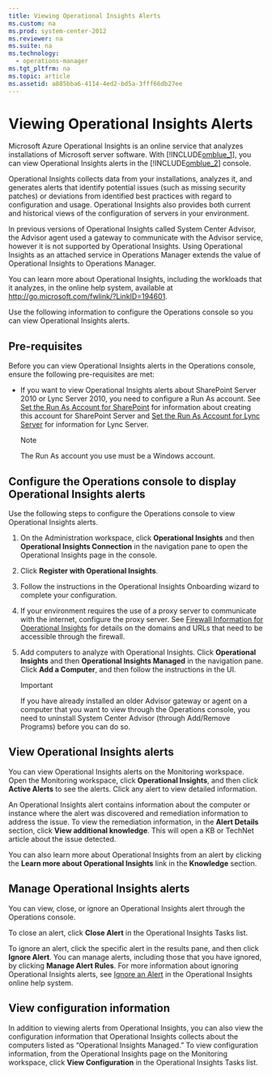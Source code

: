 ```yaml
---
title: Viewing Operational Insights Alerts
ms.custom: na
ms.prod: system-center-2012
ms.reviewer: na
ms.suite: na
ms.technology: 
  - operations-manager
ms.tgt_pltfrm: na
ms.topic: article
ms.assetid: a885bba6-4114-4ed2-bd5a-3fff66db27ee
---
```

# Viewing Operational Insights Alerts
Microsoft Azure Operational Insights is an online service that analyzes installations of Microsoft server software. With [!INCLUDE[omblue_1](./Token/omblue_1_md.md)], you can view Operational Insights alerts in the [!INCLUDE[omblue_2](./Token/omblue_2_md.md)] console.

Operational Insights collects data from your installations, analyzes it, and generates alerts that identify potential issues \(such as missing security patches\) or deviations from identified best practices with regard to configuration and usage. Operational Insights also provides both current and historical views of the configuration of servers in your environment.

In previous versions of Operational Insights called System Center Advisor, the Advisor agent used a gateway to communicate with the Advisor service, however it is not supported by Operational Insights. Using Operational Insights as an attached service in Operations Manager extends the value of Operational Insights to Operations Manager.

You can learn more about Operational Insights, including the workloads that it analyzes, in the online help system, available at [http:\/\/go.microsoft.com\/fwlink\/?LinkID\=194601](http://go.microsoft.com/fwlink/?LinkID=194601).

Use the following information to configure the Operations console so you can view Operational Insights alerts.

## Pre\-requisites
Before you can view Operational Insights alerts in the Operations console, ensure the following pre\-requisites are met:

-   If you want to view Operational Insights alerts about SharePoint Server 2010 or Lync Server 2010, you need to configure a Run As account. See [Set the Run As Account for SharePoint](http://go.microsoft.com/fwlink/?LinkID=247268) for information about creating this account for SharePoint Server and [Set the Run As Account for Lync Server](http://go.microsoft.com/fwlink/?LinkID=266611) for information for Lync Server.

    > [!NOTE]
    > The Run As account you use must be a Windows account.

## Configure the Operations console to display Operational Insights alerts
Use the following steps to configure the Operations console to view Operational Insights alerts.

1.  On the Administration workspace, click **Operational Insights** and then **Operational Insights Connection** in the navigation pane to open the Operational Insights page in the console.

2.  Click **Register with Operational Insights**.

3.  Follow the instructions in the Operational Insights Onboarding wizard to complete your configuration.

4.  If your environment requires the use of a proxy server to communicate with the internet, configure the proxy server. See [Firewall Information for Operational Insights](http://go.microsoft.com/fwlink/?LinkId=294186) for details on the domains and URLs that need to be accessible through the firewall.

5.  Add computers to analyze with Operational Insights. Click **Operational Insights** and then **Operational Insights Managed** in the navigation pane. Click **Add a Computer**, and then follow the instructions in the UI.

    > [!IMPORTANT]
    > If you have already installed an older Advisor gateway or agent on a computer that you want to view through the Operations console, you need to uninstall System Center Advisor \(through Add\/Remove Programs\) before you can do so.

## View Operational Insights alerts
You can view Operational Insights alerts on the Monitoring workspace. Open the Monitoring workspace, click **Operational Insights**, and then click **Active Alerts** to see the alerts. Click any alert to view detailed information.

An Operational Insights alert contains information about the computer or instance where the alert was discovered and remediation information to address the issue. To view the remediation information, in the **Alert Details** section, click **View additional knowledge**. This will open a KB or TechNet article about the issue detected.

You can also learn more about Operational Insights from an alert by clicking the **Learn more about Operational Insights** link in the **Knowledge** section.

## Manage Operational Insights alerts
You can view, close, or ignore an Operational Insights alert through the Operations console.

To close an alert, click **Close Alert** in the Operational Insights Tasks list.

To ignore an alert, click the specific alert in the results pane, and then click **Ignore Alert**. You can manage alerts, including those that you have ignored, by clicking **Manage Alert Rules**. For more information about ignoring Operational Insights alerts, see [Ignore an Alert](http://go.microsoft.com/fwlink/?LinkID=245622) in the Operational Insights online help system.

## View configuration information
In addition to viewing alerts from Operational Insights, you can also view the configuration information that Operational Insights collects about the computers listed as “Operational Insights Managed.” To view configuration information, from the Operational Insights page on the Monitoring workspace, click **View Configuration** in the Operational Insights Tasks list.


